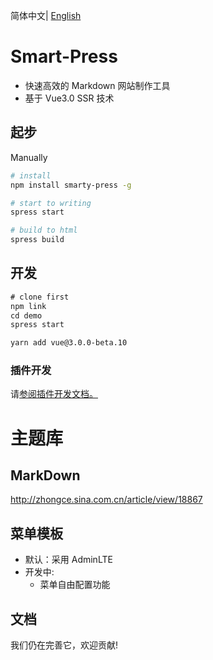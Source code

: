 简体中文| [English](./README.en-US.md)
# Smart-Press
- 快速高效的 Markdown 网站制作工具
- 基于 Vue3.0 SSR 技术

## 起步
Manually
```bash
# install 
npm install smarty-press -g

# start to writing 
spress start

# build to html
spress build

```


## 开发

```js
# clone first
npm link
cd demo
spress start
```

```bash
yarn add vue@3.0.0-beta.10

```

###  插件开发   

请[参阅插件开发文档。](https://github.com/su37josephxia/smarty-press/tree/master/src/markdown/provider/__test_files__/)


# 主题库

## MarkDown

http://zhongce.sina.com.cn/article/view/18867

## 菜单模板

* 默认：采用 AdminLTE 
* 开发中:
    * 菜单自由配置功能

## 文档

我们仍在完善它，欢迎贡献!
